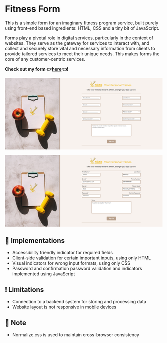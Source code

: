 # Fitness Form

This is a simple form for an imaginary fitness program service, built purely using front-end based ingredients: HTML, CSS and a tiny bit of JavaScript.

Forms play a pivotal role in digital services, particularly in the context of websites. They serve as the gateway for services to interact with, and collect and securely store vital and necessary information from clients to provide tailored services to meet their unique needs. This makes forms the core of any customer-centric services.

**Check out my form :point_right:[here](https://mell62.github.io/fitness-form):point_left:!**

![form-screenshot1](./images/screenshot.png)

![form-screenshot2](./images/screenshot2.png)

## :star2: Implementations

- Accessibility friendly indicator for required fields
- Client-side validation for certain important inputs, using only HTML
- Visual indicators for wrong input formats, using only CSS
- Password and confirmation password validation and indicators implemented using JavaScript

## :grey_exclamation: Limitations

- Connection to a backend system for storing and processing data
- Website layout is not responsive in mobile devices

## :page_with_curl: Note

- Normalize.css is used to maintain cross-browser consistency
